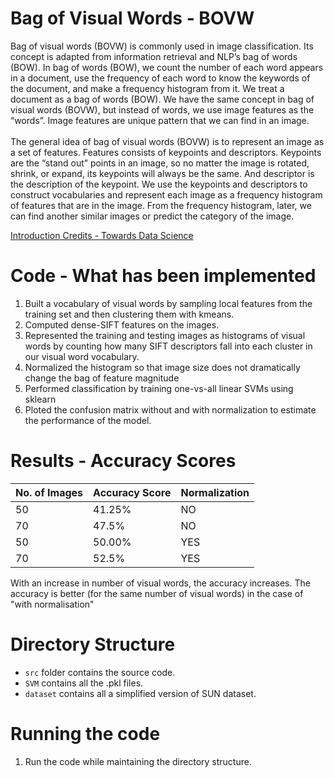 # Bag of Visual Words - BOVW

Bag of visual words (BOVW) is commonly used in image classification. Its concept is adapted from information retrieval and NLP’s bag of words (BOW). In bag of words (BOW), we count the number of each word appears in a document, use the frequency of each word to know the keywords of the document, and make a frequency histogram from it. We treat a document as a bag of words (BOW). We have the same concept in bag of visual words (BOVW), but instead of words, we use image features as the “words”. Image features are unique pattern that we can find in an image. <br /> <br />
The general idea of bag of visual words (BOVW) is to represent an image as a set of features. Features consists of keypoints and descriptors. Keypoints are the “stand out” points in an image, so no matter the image is rotated, shrink, or expand, its keypoints will always be the same. And descriptor is the description of the keypoint. We use the keypoints and descriptors to construct vocabularies and represent each image as a frequency histogram of features that are in the image. From the frequency histogram, later, we can find another similar images or predict the category of the image. <br />

[Introduction Credits - Towards Data Science](https://towardsdatascience.com/bag-of-visual-words-in-a-nutshell-9ceea97ce0fb)

# Code - What has been implemented
1. Built a vocabulary of visual words by sampling local features from the training set and then clustering them with kmeans.
2. Computed dense-SIFT features on the images.
3. Represented the training and testing images as histograms of visual words by counting how many SIFT descriptors fall into each cluster in our visual word vocabulary.
4. Normalized the histogram so that image size does not dramatically change the bag of feature magnitude
5. Performed classification by training one-vs-all linear SVMs using sklearn
6. Ploted the confusion matrix without and with normalization to estimate the performance of the model.

# Results - Accuracy Scores

| No. of Images |Accuracy Score| Normalization |
|-------------|-------------|-------------|
|50|41.25%|NO|
|70|47.5%|NO|
|50|50.00%|YES|
|70|52.5%|YES|

With an increase in number of visual words, the accuracy increases. The accuracy is better (for the same number of visual words) in the case of "with normalisation"

# Directory Structure
- ```src``` folder contains the source code. 
- ```SVM``` contains all the .pkl files.
- ```dataset``` contains all a simplified version of SUN dataset.
 
# Running the code
1. Run the code while maintaining the directory structure.
